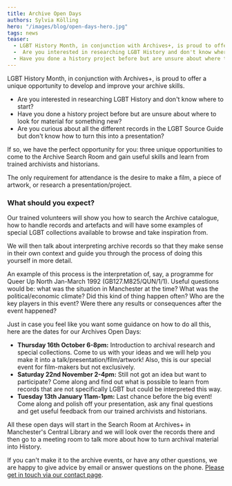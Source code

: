 ```yaml
---
title: Archive Open Days
authors: Sylvia Kölling
hero: "/images/blog/open-days-hero.jpg"
tags: news
teaser:
  - LGBT History Month, in conjunction with Archives+, is proud to offer a unique opportunity to develop and improve your archive skills.  
  -  Are you interested in researching LGBT History and don't know where to start? 
  - Have you done a history project before but are unsure about where to look for material for something new? Read more about how Sylvia from the festival team will help you research a topic of your choice.
---
```


LGBT History Month, in conjunction with Archives+, is proud to offer a unique opportunity to develop and improve your archive skills. 

 * Are you interested in researching LGBT History and don't know where to start? 
 * Have you done a history project before but are unsure about where to look for material for something new? 
 * Are you curious about all the different records in the LGBT Source Guide but don't know how to turn this into a presentation? 

If so, we have the perfect opportunity for you: three unique opportunities to come to the Archive Search Room and gain useful skills and learn from trained archivists and historians.

The only requirement for attendance is the desire to make a film, a piece of artwork, or research a presentation/project.

### What should you expect?

Our trained volunteers will show you how to search the Archive catalogue, how to handle records and artefacts and will have some examples of special LGBT collections available to browse and take inspiration from.

We will then talk about interpreting archive records so that they make sense in their own context and guide you through the process of doing this yourself in more detail. 

An example of this process is the interpretation of, say, a programme for Queer Up North Jan-March 1992 (GB127.M825/QUN/1/1). Useful questions would be: what was the situation in Manchester at the time? What was the political/economic climate? Did this kind of thing happen often? Who are the key players in this event? Were there any results or consequences after the event happened?

Just in case you feel like you want some guidance on how to do all this, here are the dates for our Archives Open Days:

 * **Thursday 16th October 6-8pm:** Introduction to archival research and special collections. Come to us with your ideas and we will help you make it into a talk/presentation/film/artwork! Also, this is our special event for film-makers but not exclusively.  
 * **Saturday 22nd November 2-4pm:** Still not got an idea but want to participate? Come along and find out what is possible to learn from records that are not specifically LGBT but could be interpreted this way.
 * **Tuesday 13th January 11am-1pm:** Last chance before the big event! Come along and polish off your presentation, ask any final questions and get useful feedback from our trained archivists and historians. 

All these open days will start in the Search Room at Archives+ in Manchester's Central Library and we will look over the records there and then go to a meeting room to talk more about how to turn archival material into History. 

If you can't make it to the archive events, or have any other questions, we are happy to give advice by email or answer questions on the phone. [Please get in touch via our contact page](/contact).
